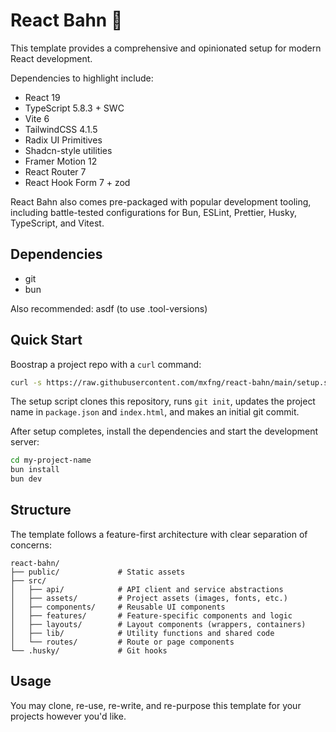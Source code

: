 # React Bahn 🚆

This template provides a comprehensive and opinionated setup for modern React development.

Dependencies to highlight include:

- React 19
- TypeScript 5.8.3 + SWC
- Vite 6
- TailwindCSS 4.1.5
- Radix UI Primitives
- Shadcn-style utilities
- Framer Motion 12
- React Router 7
- React Hook Form 7 + zod

React Bahn also comes pre-packaged with popular development tooling, including battle-tested configurations for Bun, ESLint, Prettier, Husky, TypeScript, and Vitest.

## Dependencies

- git
- bun

Also recommended: asdf (to use .tool-versions)

## Quick Start

Boostrap a project repo with a `curl` command:

```bash
curl -s https://raw.githubusercontent.com/mxfng/react-bahn/main/setup.sh | bash -s my-project-name
```

The setup script clones this repository, runs `git init`, updates the project name in `package.json` and `index.html`, and makes an initial git commit.

After setup completes, install the dependencies and start the development server:

```bash
cd my-project-name
bun install
bun dev
```

## Structure

The template follows a feature-first architecture with clear separation of concerns:

```
react-bahn/
├── public/             # Static assets
├── src/
│   ├── api/            # API client and service abstractions
│   ├── assets/         # Project assets (images, fonts, etc.)
│   ├── components/     # Reusable UI components
│   ├── features/       # Feature-specific components and logic
│   ├── layouts/        # Layout components (wrappers, containers)
│   ├── lib/            # Utility functions and shared code
│   └── routes/         # Route or page components
└── .husky/             # Git hooks
```

## Usage

You may clone, re-use, re-write, and re-purpose this template for your projects however you'd like.
